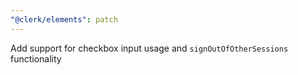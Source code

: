 ```yaml
---
"@clerk/elements": patch
---
```


Add support for checkbox input usage and `signOutOfOtherSessions` functionality
